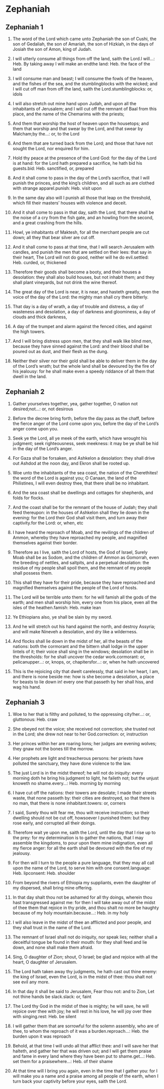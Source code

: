 # Zephaniah

## Zephaniah 1

1. The word of the Lord which came unto Zephaniah the son of Cushi, the son of Gedaliah, the son of Amariah, the son of Hizkiah, in the days of Josiah the son of Amon, king of Judah.

2. I will utterly consume all things from off the land, saith the Lord.I will…: Heb. By taking away I will make an endthe land: Heb. the face of the land

3. I will consume man and beast; I will consume the fowls of the heaven, and the fishes of the sea, and the stumblingblocks with the wicked; and I will cut off man from off the land, saith the Lord.stumblingblocks: or, idols

4. I will also stretch out mine hand upon Judah, and upon all the inhabitants of Jerusalem; and I will cut off the remnant of Baal from this place, and the name of the Chemarims with the priests;

5. And them that worship the host of heaven upon the housetops; and them that worship and that swear by the Lord, and that swear by Malcham;by the…: or, to the Lord

6. And them that are turned back from the Lord; and those that have not sought the Lord, nor enquired for him.

7. Hold thy peace at the presence of the Lord God: for the day of the Lord is at hand: for the Lord hath prepared a sacrifice, he hath bid his guests.bid: Heb. sanctified, or, prepared

8. And it shall come to pass in the day of the Lord’s sacrifice, that I will punish the princes, and the king’s children, and all such as are clothed with strange apparel.punish: Heb. visit upon

9. In the same day also will I punish all those that leap on the threshold, which fill their masters’ houses with violence and deceit.

10. And it shall come to pass in that day, saith the Lord, that there shall be the noise of a cry from the fish gate, and an howling from the second, and a great crashing from the hills.

11. Howl, ye inhabitants of Maktesh, for all the merchant people are cut down; all they that bear silver are cut off.

12. And it shall come to pass at that time, that I will search Jerusalem with candles, and punish the men that are settled on their lees: that say in their heart, The Lord will not do good, neither will he do evil.settled: Heb. curded, or, thickened

13. Therefore their goods shall become a booty, and their houses a desolation: they shall also build houses, but not inhabit them; and they shall plant vineyards, but not drink the wine thereof.

14. The great day of the Lord is near, it is near, and hasteth greatly, even the voice of the day of the Lord: the mighty man shall cry there bitterly.

15. That day is a day of wrath, a day of trouble and distress, a day of wasteness and desolation, a day of darkness and gloominess, a day of clouds and thick darkness,

16. A day of the trumpet and alarm against the fenced cities, and against the high towers.

17. And I will bring distress upon men, that they shall walk like blind men, because they have sinned against the Lord: and their blood shall be poured out as dust, and their flesh as the dung.

18. Neither their silver nor their gold shall be able to deliver them in the day of the Lord’s wrath; but the whole land shall be devoured by the fire of his jealousy: for he shall make even a speedy riddance of all them that dwell in the land. 

## Zephaniah 2

1. Gather yourselves together, yea, gather together, O nation not desired;not…: or, not desirous

2. Before the decree bring forth, before the day pass as the chaff, before the fierce anger of the Lord come upon you, before the day of the Lord’s anger come upon you.

3. Seek ye the Lord, all ye meek of the earth, which have wrought his judgment; seek righteousness, seek meekness: it may be ye shall be hid in the day of the Lord’s anger.

4. For Gaza shall be forsaken, and Ashkelon a desolation: they shall drive out Ashdod at the noon day, and Ekron shall be rooted up.

5. Woe unto the inhabitants of the sea coast, the nation of the Cherethites! the word of the Lord is against you; O Canaan, the land of the Philistines, I will even destroy thee, that there shall be no inhabitant.

6. And the sea coast shall be dwellings and cottages for shepherds, and folds for flocks.

7. And the coast shall be for the remnant of the house of Judah; they shall feed thereupon: in the houses of Ashkelon shall they lie down in the evening: for the Lord their God shall visit them, and turn away their captivity.for the Lord: or, when, etc

8. I have heard the reproach of Moab, and the revilings of the children of Ammon, whereby they have reproached my people, and magnified themselves against their border.

9. Therefore as I live, saith the Lord of hosts, the God of Israel, Surely Moab shall be as Sodom, and the children of Ammon as Gomorrah, even the breeding of nettles, and saltpits, and a perpetual desolation: the residue of my people shall spoil them, and the remnant of my people shall possess them.

10. This shall they have for their pride, because they have reproached and magnified themselves against the people of the Lord of hosts.

11. The Lord will be terrible unto them: for he will famish all the gods of the earth; and men shall worship him, every one from his place, even all the isles of the heathen.famish: Heb. make lean

12. Ye Ethiopians also, ye shall be slain by my sword.

13. And he will stretch out his hand against the north, and destroy Assyria; and will make Nineveh a desolation, and dry like a wilderness.

14. And flocks shall lie down in the midst of her, all the beasts of the nations: both the cormorant and the bittern shall lodge in the upper lintels of it; their voice shall sing in the windows; desolation shall be in the thresholds: for he shall uncover the cedar work.cormorant: or, pelicanupper…: or, knops, or, chapitersfor…: or, when he hath uncovered

15. This is the rejoicing city that dwelt carelessly, that said in her heart, I am, and there is none beside me: how is she become a desolation, a place for beasts to lie down in! every one that passeth by her shall hiss, and wag his hand. 

## Zephaniah 3

1. Woe to her that is filthy and polluted, to the oppressing city!her…: or, gluttonous: Heb. craw

2. She obeyed not the voice; she received not correction; she trusted not in the Lord; she drew not near to her God.correction: or, instruction

3. Her princes within her are roaring lions; her judges are evening wolves; they gnaw not the bones till the morrow.

4. Her prophets are light and treacherous persons: her priests have polluted the sanctuary, they have done violence to the law.

5. The just Lord is in the midst thereof; he will not do iniquity: every morning doth he bring his judgment to light, he faileth not; but the unjust knoweth no shame.every…: Heb. morning by morning

6. I have cut off the nations: their towers are desolate; I made their streets waste, that none passeth by: their cities are destroyed, so that there is no man, that there is none inhabitant.towers: or, corners

7. I said, Surely thou wilt fear me, thou wilt receive instruction; so their dwelling should not be cut off, howsoever I punished them: but they rose early, and corrupted all their doings.

8. Therefore wait ye upon me, saith the Lord, until the day that I rise up to the prey: for my determination is to gather the nations, that I may assemble the kingdoms, to pour upon them mine indignation, even all my fierce anger: for all the earth shall be devoured with the fire of my jealousy.

9. For then will I turn to the people a pure language, that they may all call upon the name of the Lord, to serve him with one consent.language: Heb. lipconsent: Heb. shoulder

10. From beyond the rivers of Ethiopia my suppliants, even the daughter of my dispersed, shall bring mine offering.

11. In that day shalt thou not be ashamed for all thy doings, wherein thou hast transgressed against me: for then I will take away out of the midst of thee them that rejoice in thy pride, and thou shalt no more be haughty because of my holy mountain.because…: Heb. in my holy

12. I will also leave in the midst of thee an afflicted and poor people, and they shall trust in the name of the Lord.

13. The remnant of Israel shall not do iniquity, nor speak lies; neither shall a deceitful tongue be found in their mouth: for they shall feed and lie down, and none shall make them afraid.

14. Sing, O daughter of Zion; shout, O Israel; be glad and rejoice with all the heart, O daughter of Jerusalem.

15. The Lord hath taken away thy judgments, he hath cast out thine enemy: the king of Israel, even the Lord, is in the midst of thee: thou shalt not see evil any more.

16. In that day it shall be said to Jerusalem, Fear thou not: and to Zion, Let not thine hands be slack.slack: or, faint

17. The Lord thy God in the midst of thee is mighty; he will save, he will rejoice over thee with joy; he will rest in his love, he will joy over thee with singing.rest: Heb. be silent

18. I will gather them that are sorrowful for the solemn assembly, who are of thee, to whom the reproach of it was a burden.reproach…: Heb. the burden upon it was reproach

19. Behold, at that time I will undo all that afflict thee: and I will save her that halteth, and gather her that was driven out; and I will get them praise and fame in every land where they have been put to shame.get…: Heb. set them for a praisewhere…: Heb. of their shame

20. At that time will I bring you again, even in the time that I gather you: for I will make you a name and a praise among all people of the earth, when I turn back your captivity before your eyes, saith the Lord.  